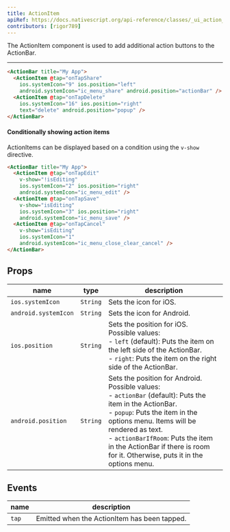 ```yaml
---
title: ActionItem
apiRef: https://docs.nativescript.org/api-reference/classes/_ui_action_bar_.actionitem
contributors: [rigor789]
---
```


The ActionItem component is used to add additional action buttons to the ActionBar.

---

```html
<ActionBar title="My App">
  <ActionItem @tap="onTapShare"
    ios.systemIcon="9" ios.position="left"
    android.systemIcon="ic_menu_share" android.position="actionBar" />
  <ActionItem @tap="onTapDelete"
    ios.systemIcon="16" ios.position="right"
    text="delete" android.position="popup" />
</ActionBar>
```

#### Conditionally showing action items

ActionItems can be displayed based on a condition using the `v-show` directive.

```html
<ActionBar title="My App">
  <ActionItem @tap="onTapEdit"
    v-show="!isEditing"
    ios.systemIcon="2" ios.position="right"
    android.systemIcon="ic_menu_edit" />
  <ActionItem @tap="onTapSave"
    v-show="isEditing"
    ios.systemIcon="3" ios.position="right"
    android.systemIcon="ic_menu_save" />
  <ActionItem @tap="onTapCancel"
    v-show="isEditing"
    ios.systemIcon="1"
    android.systemIcon="ic_menu_close_clear_cancel" />
</ActionBar>
```

## Props

| name | type | description |
|------|------|-------------|
| `ios.systemIcon` | `String` | Sets the icon for iOS.
| `android.systemIcon` | `String` | Sets the icon for Android.
| `ios.position` | `String` | Sets the position for iOS.<br>Possible values:<br>- `left` (default): Puts the item on the left side of the ActionBar.<br>- `right`: Puts the item on the right side of the ActionBar.
| `android.position` | `String` | Sets the position for Android.<br>Possible values:<br>- `actionBar` (default): Puts the item in the ActionBar.<br>- `popup`: Puts the item in the options menu. Items will be rendered as text.<br>- `actionBarIfRoom`: Puts the item in the ActionBar if there is room for it. Otherwise, puts it in the options menu.

## Events

| name | description |
|------|-------------|
| `tap`| Emitted when the ActionItem has been tapped.
